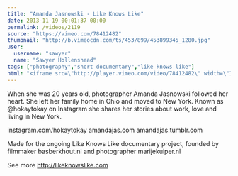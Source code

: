 ```yaml
---
title: "Amanda Jasnowski - Like Knows Like"
date: 2013-11-19 00:01:37 00:00
permalink: /videos/2119
source: "https://vimeo.com/78412482"
thumbnail: "http://b.vimeocdn.com/ts/453/899/453899345_1280.jpg"
user:
  username: "sawyer"
  name: "Sawyer Hollenshead"
tags: ["photography","short documentary","like knows like"]
html: "<iframe src=\"http://player.vimeo.com/video/78412482\" width=\"1280\" height=\"720\" frameborder=\"0\" title=\"Amanda Jasnowski - Like Knows Like\" webkitallowfullscreen mozallowfullscreen allowfullscreen></iframe>"
---
```


When she was 20 years old, photographer Amanda Jasnowski followed her heart. She left her family home in Ohio and moved to New York. Known as @hokaytokay on Instagram she shares her stories about work, love and living in New York.

instagram.com/hokaytokay
amandajas.com
amandajas.tumblr.com

Made for the ongoing Like Knows Like documentary project, founded by filmmaker basberkhout.nl and photographer marijekuiper.nl

See more http://likeknowslike.com